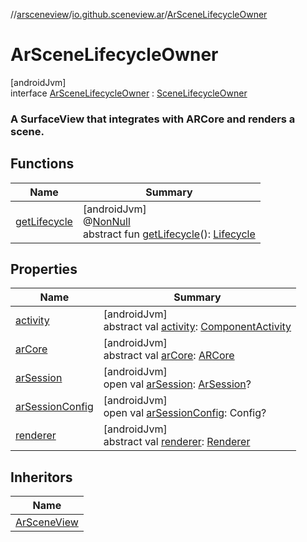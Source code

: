 //[arsceneview](../../../index.md)/[io.github.sceneview.ar](../index.md)/[ArSceneLifecycleOwner](index.md)

# ArSceneLifecycleOwner

[androidJvm]\
interface [ArSceneLifecycleOwner](index.md) : [SceneLifecycleOwner](../../../../sceneview/sceneview/io.github.sceneview/-scene-lifecycle-owner/index.md)

###  A SurfaceView that integrates with ARCore and renders a scene.

## Functions

| Name | Summary |
|---|---|
| [getLifecycle](index.md#1810192813%2FFunctions%2F-58641720) | [androidJvm]<br>@[NonNull](https://developer.android.com/reference/kotlin/androidx/annotation/NonNull.html)<br>abstract fun [getLifecycle](index.md#1810192813%2FFunctions%2F-58641720)(): [Lifecycle](https://developer.android.com/reference/kotlin/androidx/lifecycle/Lifecycle.html) |

## Properties

| Name | Summary |
|---|---|
| [activity](index.md#1787297363%2FProperties%2F-58641720) | [androidJvm]<br>abstract val [activity](index.md#1787297363%2FProperties%2F-58641720): [ComponentActivity](https://developer.android.com/reference/kotlin/androidx/activity/ComponentActivity.html) |
| [arCore](ar-core.md) | [androidJvm]<br>abstract val [arCore](ar-core.md): [ARCore](../-a-r-core/index.md) |
| [arSession](ar-session.md) | [androidJvm]<br>open val [arSession](ar-session.md): [ArSession](../../io.github.sceneview.ar.arcore/-ar-session/index.md)? |
| [arSessionConfig](ar-session-config.md) | [androidJvm]<br>open val [arSessionConfig](ar-session-config.md): Config? |
| [renderer](index.md#-1514028257%2FProperties%2F-58641720) | [androidJvm]<br>abstract val [renderer](index.md#-1514028257%2FProperties%2F-58641720): [Renderer](../../../../arsceneview/com.google.ar.sceneform.rendering/-renderer/index.md) |

## Inheritors

| Name |
|---|
| [ArSceneView](../-ar-scene-view/index.md) |
